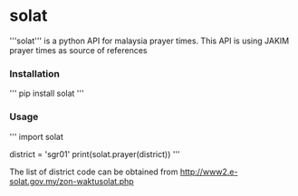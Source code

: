 # solat

'''solat''' is a python API for malaysia prayer times. This API is using JAKIM prayer times as source of references

### Installation
'''
pip install solat
'''

### Usage
'''
import solat

district = 'sgr01'
print(solat.prayer(district))
'''

The list of district code can be obtained from http://www2.e-solat.gov.my/zon-waktusolat.php
